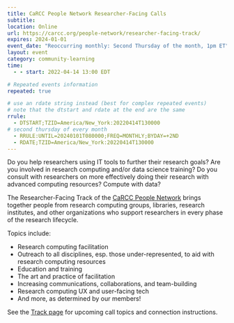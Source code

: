 ```yaml
---
title: CaRCC People Network Researcher-Facing Calls
subtitle:
location: Online
url: https://carcc.org/people-network/researcher-facing-track/
expires: 2024-01-01
event_date: "Reoccurring monthly: Second Thursday of the month, 1pm ET"
layout: event
category: community-learning
time:
  - - start: 2022-04-14 13:00 EDT

# Repeated events information
repeated: true

# use an rdate string instead (best for complex repeated events)
# note that the dtstart and rdate at the end are the same
rrule: 
  - DTSTART;TZID=America/New_York:20220414T130000
# second thursday of every month
  - RRULE:UNTIL=20240101T080000;FREQ=MONTHLY;BYDAY=+2ND
  - RDATE;TZID=America/New_York:20220414T130000
---
```


Do you help researchers using IT tools to further their research goals?  Are you involved in research computing and/or data science training?  Do you consult with researchers on more effectively doing their research with advanced computing resources? Compute with data?

The Researcher-Facing Track of the [CaRCC People Network](https://carcc.org/people-network/) brings together people from research computing groups, libraries, research institutes, and other organizations who support researchers in every phase of the research lifecycle. 

Topics include:

* Research computing facilitation
* Outreach to all disciplines, esp. those under-represented, to aid with research computing resources
* Education and training
* The art and practice of facilitation
* Increasing communications, collaborations, and team-building
* Research computing UX and user-facing tech
* And more, as determined by our members!

See the [Track page](https://carcc.org/people-network/researcher-facing-track/) for upcoming call topics and connection instructions.
